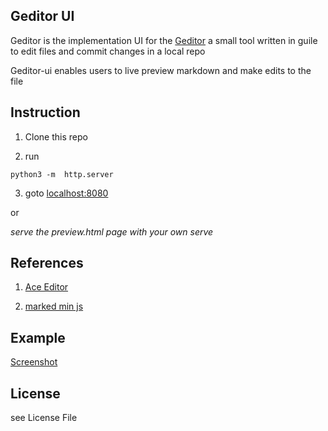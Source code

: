 ## Geditor UI

Geditor is the implementation UI for the [Geditor](https://github.com/Alexanderlacuna/geditor) 
a small tool written in guile to edit files and commit changes in a local repo

Geditor-ui enables users to live preview markdown and make edits to the file


## Instruction

1. Clone this repo

2. run  

```python3 -m  http.server```

3. goto [localhost:8080](localhost:8080)

 or 

 *serve the preview.html page with your own serve*



## References

1. [Ace Editor](https://ace.c9.io/)


3. [marked min js](https://marked.js.org/)



## Example

[Screenshot](./img.png)

## License 

see License File